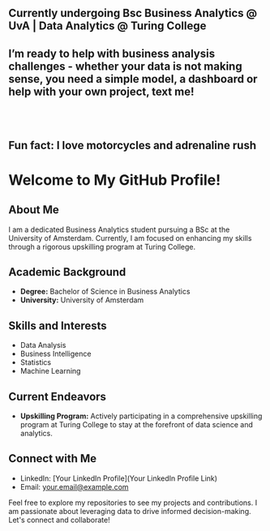 

## Currently undergoing Bsc Business Analytics @ UvA | Data Analytics @ Turing College
## I’m ready to help with business analysis challenges - whether your data is not making sense, you need a simple model, a dashboard or help with your own project, text me!
<br></br>
## Fun fact: I love motorcycles and adrenaline rush

# Welcome to My GitHub Profile!

## About Me
I am a dedicated Business Analytics student pursuing a BSc at the University of Amsterdam. Currently, I am focused on enhancing my skills through a rigorous upskilling program at Turing College.

## Academic Background
- **Degree:** Bachelor of Science in Business Analytics
- **University:** University of Amsterdam

## Skills and Interests
- Data Analysis
- Business Intelligence
- Statistics
- Machine Learning

## Current Endeavors
- **Upskilling Program:** Actively participating in a comprehensive upskilling program at Turing College to stay at the forefront of data science and analytics.

## Connect with Me
- LinkedIn: [Your LinkedIn Profile](Your LinkedIn Profile Link)
- Email: your.email@example.com

Feel free to explore my repositories to see my projects and contributions. I am passionate about leveraging data to drive informed decision-making. Let's connect and collaborate!
